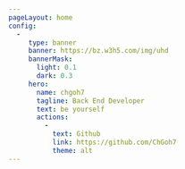 ```yaml
---
pageLayout: home
config:
  -  
     type: banner
     banner: https://bz.w3h5.com/img/uhd
     bannerMask:
       light: 0.1
       dark: 0.3
     hero:
       name: chgoh7
       tagline: Back End Developer
       text: be yourself
       actions:
         -
           text: Github
           link: https://github.com/ChGoh7
           theme: alt
---
```

